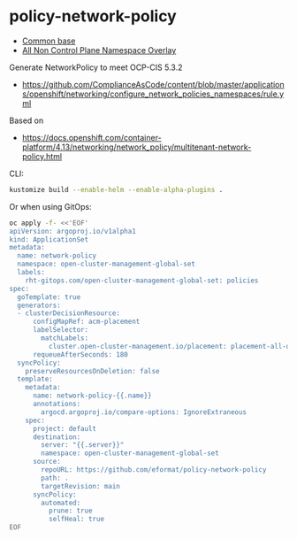 # policy-network-policy

- [Common base](input/base)
- [All Non Control Plane Namespace Overlay](input/overlay/all-namespaces)

Generate NetworkPolicy to meet OCP-CIS 5.3.2

- https://github.com/ComplianceAsCode/content/blob/master/applications/openshift/networking/configure_network_policies_namespaces/rule.yml

Based on

- https://docs.openshift.com/container-platform/4.13/networking/network_policy/multitenant-network-policy.html

CLI:

```bash
kustomize build --enable-helm --enable-alpha-plugins .
```

Or when using GitOps:

```bash
oc apply -f- <<'EOF'
apiVersion: argoproj.io/v1alpha1
kind: ApplicationSet
metadata:
  name: network-policy
  namespace: open-cluster-management-global-set
  labels:
    rht-gitops.com/open-cluster-management-global-set: policies
spec:
  goTemplate: true
  generators:
  - clusterDecisionResource:
      configMapRef: acm-placement
      labelSelector:
        matchLabels:
          cluster.open-cluster-management.io/placement: placement-all-openshift
      requeueAfterSeconds: 180
  syncPolicy:
    preserveResourcesOnDeletion: false
  template:
    metadata:
      name: network-policy-{{.name}}
      annotations:
        argocd.argoproj.io/compare-options: IgnoreExtraneous
    spec:
      project: default
      destination:
        server: "{{.server}}"
        namespace: open-cluster-management-global-set
      source:
        repoURL: https://github.com/eformat/policy-network-policy
        path: .
        targetRevision: main
      syncPolicy:
        automated:
          prune: true
          selfHeal: true
EOF
```
